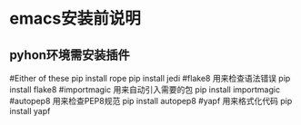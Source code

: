 # emacs安装前说明

## pyhon环境需安装插件
#Either of these
pip install rope
pip install jedi
#flake8 用来检查语法错误
pip install flake8
#importmagic 用来自动引入需要的包
pip install importmagic
#autopep8 用来检查PEP8规范
pip install autopep8
#yapf 用来格式化代码
pip install yapf
